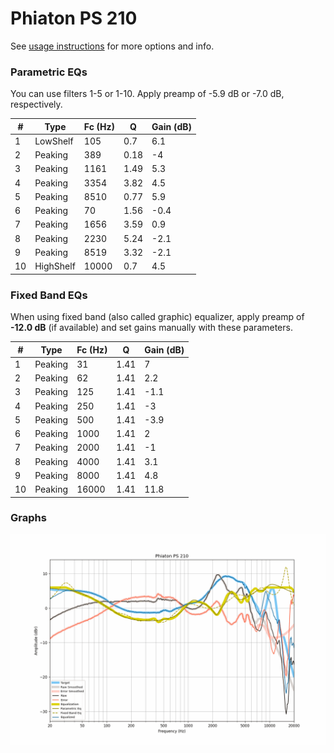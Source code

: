 # Phiaton PS 210
See [usage instructions](https://github.com/jaakkopasanen/AutoEq#usage) for more options and info.

### Parametric EQs
You can use filters 1-5 or 1-10. Apply preamp of -5.9 dB or -7.0 dB, respectively.

|   # | Type      |   Fc (Hz) |    Q |   Gain (dB) |
|-----|-----------|-----------|------|-------------|
|   1 | LowShelf  |       105 | 0.7  |         6.1 |
|   2 | Peaking   |       389 | 0.18 |        -4   |
|   3 | Peaking   |      1161 | 1.49 |         5.3 |
|   4 | Peaking   |      3354 | 3.82 |         4.5 |
|   5 | Peaking   |      8510 | 0.77 |         5.9 |
|   6 | Peaking   |        70 | 1.56 |        -0.4 |
|   7 | Peaking   |      1656 | 3.59 |         0.9 |
|   8 | Peaking   |      2230 | 5.24 |        -2.1 |
|   9 | Peaking   |      8519 | 3.32 |        -2.1 |
|  10 | HighShelf |     10000 | 0.7  |         4.5 |

### Fixed Band EQs
When using fixed band (also called graphic) equalizer, apply preamp of **-12.0 dB** (if available) and set gains manually with these parameters.

|   # | Type    |   Fc (Hz) |    Q |   Gain (dB) |
|-----|---------|-----------|------|-------------|
|   1 | Peaking |        31 | 1.41 |         7   |
|   2 | Peaking |        62 | 1.41 |         2.2 |
|   3 | Peaking |       125 | 1.41 |        -1.1 |
|   4 | Peaking |       250 | 1.41 |        -3   |
|   5 | Peaking |       500 | 1.41 |        -3.9 |
|   6 | Peaking |      1000 | 1.41 |         2   |
|   7 | Peaking |      2000 | 1.41 |        -1   |
|   8 | Peaking |      4000 | 1.41 |         3.1 |
|   9 | Peaking |      8000 | 1.41 |         4.8 |
|  10 | Peaking |     16000 | 1.41 |        11.8 |

### Graphs
![](./Phiaton%20PS%20210.png)
